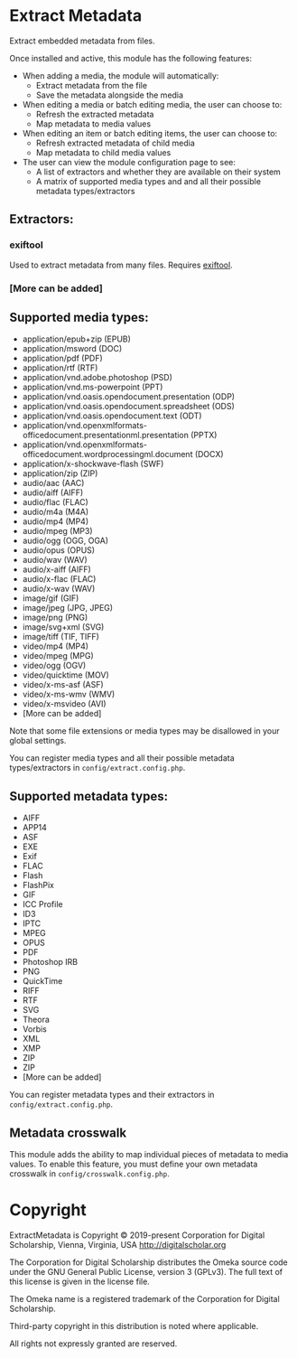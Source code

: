 # Extract Metadata

Extract embedded metadata from files.

Once installed and active, this module has the following features:

- When adding a media, the module will automatically:
    - Extract metadata from the file
    - Save the metadata alongside the media
- When editing a media or batch editing media, the user can choose to:
    - Refresh the extracted metadata
    - Map metadata to media values
- When editing an item or batch editing items, the user can choose to:
    - Refresh extracted metadata of child media
    - Map metadata to child media values
- The user can view the module configuration page to see:
    - A list of extractors and whether they are available on their system
    - A matrix of supported media types and and all their possible metadata types/extractors

## Extractors:

### exiftool

Used to extract metadata from many files. Requires [exiftool](https://exiftool.org/).

### [More can be added]

## Supported media types:

- application/epub+zip (EPUB)
- application/msword (DOC)
- application/pdf (PDF)
- application/rtf (RTF)
- application/vnd.adobe.photoshop (PSD)
- application/vnd.ms-powerpoint (PPT)
- application/vnd.oasis.opendocument.presentation (ODP)
- application/vnd.oasis.opendocument.spreadsheet (ODS)
- application/vnd.oasis.opendocument.text (ODT)
- application/vnd.openxmlformats-officedocument.presentationml.presentation (PPTX)
- application/vnd.openxmlformats-officedocument.wordprocessingml.document (DOCX)
- application/x-shockwave-flash (SWF)
- application/zip (ZIP)
- audio/aac (AAC)
- audio/aiff (AIFF)
- audio/flac (FLAC)
- audio/m4a (M4A)
- audio/mp4 (MP4)
- audio/mpeg (MP3)
- audio/ogg (OGG, OGA)
- audio/opus (OPUS)
- audio/wav (WAV)
- audio/x-aiff (AIFF)
- audio/x-flac (FLAC)
- audio/x-wav (WAV)
- image/gif (GIF)
- image/jpeg (JPG, JPEG)
- image/png (PNG)
- image/svg+xml (SVG)
- image/tiff (TIF, TIFF)
- video/mp4 (MP4)
- video/mpeg (MPG)
- video/ogg (OGV)
- video/quicktime (MOV)
- video/x-ms-asf (ASF)
- video/x-ms-wmv (WMV)
- video/x-msvideo (AVI)
- [More can be added]

Note that some file extensions or media types may be disallowed in your global settings.

You can register media types and all their possible metadata types/extractors in
`config/extract.config.php`.

## Supported metadata types:

- AIFF
- APP14
- ASF
- EXE
- Exif
- FLAC
- Flash
- FlashPix
- GIF
- ICC Profile
- ID3
- IPTC
- MPEG
- OPUS
- PDF
- Photoshop IRB
- PNG
- QuickTime
- RIFF
- RTF
- SVG
- Theora
- Vorbis
- XML
- XMP
- ZIP
- ZIP
- [More can be added]

You can register metadata types and their extractors in `config/extract.config.php`.

## Metadata crosswalk

This module adds the ability to map individual pieces of metadata to media values.
To enable this feature, you must define your own metadata crosswalk in `config/crosswalk.config.php`.

# Copyright

ExtractMetadata is Copyright © 2019-present Corporation for Digital Scholarship,
Vienna, Virginia, USA http://digitalscholar.org

The Corporation for Digital Scholarship distributes the Omeka source code
under the GNU General Public License, version 3 (GPLv3). The full text
of this license is given in the license file.

The Omeka name is a registered trademark of the Corporation for Digital Scholarship.

Third-party copyright in this distribution is noted where applicable.

All rights not expressly granted are reserved.
